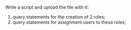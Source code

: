 Write a script and upload the file with it:

1. query statements for the creation of 2 roles;
2. query statements for assignment users to these roles;